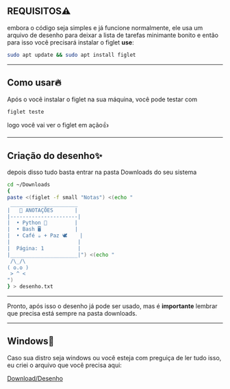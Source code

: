 ## REQUISITOS⚠️
embora o código seja simples e já funcione normalmente, ele usa um 
arquivo de desenho para deixar a lista de tarefas minimante bonito 
e então para isso você precisará instalar o figlet
**use**:
```bash
sudo apt update && sudo apt install figlet
```
---
## Como usar🔥
Após o você instalar o figlet na sua máquina, você pode testar com
```bash
figlet teste
```
logo você vai ver o figlet em ação👍

---
## Criação do desenho✨
depois disso tudo basta entrar na pasta Downloads do seu sistema
```bash
cd ~/Downloads
{
paste <(figlet -f small "Notas") <(echo "
 ______________________
|   📒 ANOTAÇÕES       |
|----------------------|
|  • Python 🐍         |
|  • Bash 🖥️           |
|  • Café ☕ + Paz 🕊️    |
|                      |
|  Página: 1           |
|______________________|") <(echo "
 /\_/\  
( o.o ) 
 > ^ < 
")
} > desenho.txt
```
---
Pronto, após isso o desenho já pode ser usado, mas é **importante**
lembrar que precisa está sempre na pasta downloads.

---
## Windows👀
Caso sua distro seja windows ou você esteja com preguiça de ler tudo
isso, eu criei o arquivo que você precisa aqui:

[Download/Desenho](https://github.com/TheRake066/lista-de-tarefa.py/releases/download/Arquivo/desenho.txt)
